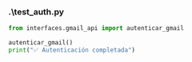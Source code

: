 ### .\test_auth.py

```py
from interfaces.gmail_api import autenticar_gmail

autenticar_gmail()
print("✅ Autenticación completada")

```